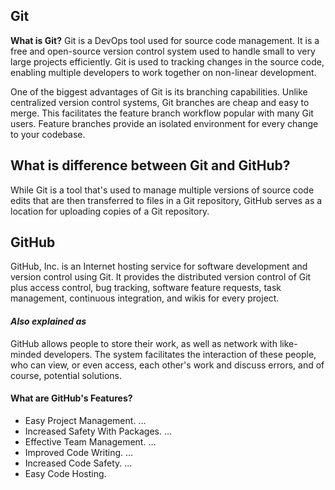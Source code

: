 ## Git

**What is Git?** Git is a DevOps tool used for source code management. It is a free and open-source version control system used to handle small to very large projects efficiently. Git is used to tracking changes in the source code, enabling multiple developers to work together on non-linear development.

One of the biggest advantages of Git is its branching capabilities. Unlike centralized version control systems, Git branches are cheap and easy to merge. This facilitates the feature branch workflow popular with many Git users. Feature branches provide an isolated environment for every change to your codebase.

## What is difference between Git and GitHub?

While Git is a tool that's used to manage multiple versions of source code edits that are then transferred to files in a Git repository, GitHub serves as a location for uploading copies of a Git repository.

## GitHub

GitHub, Inc. is an Internet hosting service for software development and version control using Git. It provides the distributed version control of Git plus access control, bug tracking, software feature requests, task management, continuous integration, and wikis for every project. 

#### **_Also explained as_**

GitHub allows people to store their work, as well as network with like-minded developers. The system facilitates the interaction of these people, who can view, or even access, each other's work and discuss errors, and of course, potential solutions.

#### What are GitHub's Features?
- Easy Project Management. ...
- Increased Safety With Packages. ...
- Effective Team Management. ...
- Improved Code Writing. ...
- Increased Code Safety. ...
- Easy Code Hosting.
